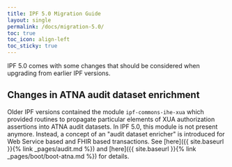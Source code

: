 ```yaml
---
title: IPF 5.0 Migration Guide
layout: single
permalink: /docs/migration-5.0/
toc: true
toc_icon: align-left  
toc_sticky: true
---
```


IPF 5.0 comes with some changes that should be considered when upgrading from earlier IPF versions.

## Changes in ATNA audit dataset enrichment 

Older IPF versions contained the module `ipf-commons-ihe-xua` which provided routines to propagate 
particular elements of XUA authorization assertions into ATNA audit datasets.  In IPF 5.0, this 
module is not present anymore.  Instead, a concept of an "audit dataset enricher" is introduced
for Web Service based and FHIR based transactions. See 
[here]({{ site.baseurl }}{% link _pages/audit.md %}) and 
[here]({{ site.baseurl }}{% link _pages/boot/boot-atna.md %}) for details.
